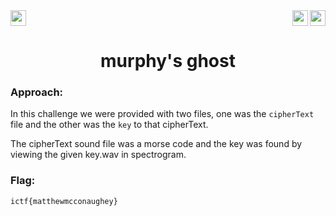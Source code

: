 <div>
   <a href="https://indy.ctf.eng.run/challenge/11"><img src="https://img.shields.io/badge/murphy's ghost: %20-Click%20to%20Solve-green[700]" height="25"></a>
  <img src="https://img.shields.io/badge/Points%3A-188-red" align="right" height="25">
  <img src="https://img.shields.io/badge/Category%3A%20-Wireless-orange" align="right" height="25">
</div>

<div align="center">
<h1>murphy's ghost</h1>
</div>

### Approach:

In this challenge we were provided with two files, one was the ``cipherText`` file and the other was the ```key``` to that cipherText.

The cipherText sound file was a morse code and the key was found by viewing the given key.wav in spectrogram.

### Flag: 

```ictf{matthewmcconaughey}```